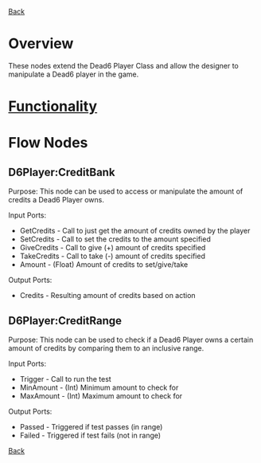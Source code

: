 [Back](TechDoc_Architecture.md)

# Overview #

These nodes extend the Dead6 Player Class and allow the designer to manipulate a Dead6 player in the game.

# [Functionality](TechDoc_Architecture_Game_Node_D6Player_Functionality.md) #

# Flow Nodes #

## D6Player:CreditBank ##
Purpose: This node can be used to access or manipulate the amount of credits a Dead6 Player owns.

Input Ports:
  * GetCredits - Call to just get the amount of credits owned by the player
  * SetCredits - Call to set the credits to the amount specified
  * GiveCredits - Call to give (+) amount of credits specified
  * TakeCredits - Call to take (-) amount of credits specified
  * Amount - (Float) Amount of credits to set/give/take

Output Ports:
  * Credits - Resulting amount of credits based on action

## D6Player:CreditRange ##
Purpose: This node can be used to check if a Dead6 Player owns a certain amount of credits by comparing them to an inclusive range.

Input Ports:
  * Trigger - Call to run the test
  * MinAmount - (Int) Minimum amount to check for
  * MaxAmount - (Int) Maximum amount to check for

Output Ports:
  * Passed - Triggered if test passes (in range)
  * Failed - Triggered if test fails (not in range)

[Back](TechDoc_Architecture.md)